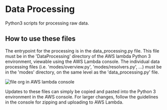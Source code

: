 # Data Processing
Python3 scripts for processing raw data.

## How to use these files
The entrypoint for the processing is in the data_processing.py file.  This file must be in the 'DataProcessing' directory of the AWS lambda Python 3 environment, viewable using the AWS Lambda console.  The individual data processing files (i.e. 'modes/overview.py', 'modes/resolvers.py', ...) must be in the 'modes' directory, on the same level as the 'data_processing.py' file.

![file org in AWS lambda console](https://i.imgur.com/HTxmhgr.png)

Updates to these files can simply be copied and pasted into the Python 3 environment in the AWS console.  For larger changes, follow the guidelines in the console for zipping and uploading to AWS Lambda.
